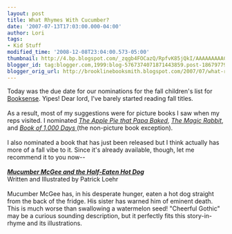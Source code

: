 ```yaml
---
layout: post
title: What Rhymes With Cucumber?
date: '2007-07-13T17:03:00.000-04:00'
author: Lori
tags:
- Kid Stuff
modified_time: '2008-12-08T23:04:00.573-05:00'
thumbnail: http://4.bp.blogspot.com/_zqgb4FOCazQ/RpfvK85jQkI/AAAAAAAAACo/QJtcRNMYnOI/s72-c/mucumber.jpg
blogger_id: tag:blogger.com,1999:blog-5767374071871443859.post-1867977978848477041
blogger_orig_url: http://brooklinebooksmith.blogspot.com/2007/07/what-rhymes-with-cucumber.html
---
```


<a href="http://4.bp.blogspot.com/_zqgb4FOCazQ/RpfvK85jQkI/AAAAAAAAACo/QJtcRNMYnOI/s1600-h/mucumber.jpg"><img id="BLOGGER_PHOTO_ID_5086797275563508290" style="FLOAT: right; MARGIN: 0px 0px 10px 10px; CURSOR: hand" alt="" src="http://4.bp.blogspot.com/_zqgb4FOCazQ/RpfvK85jQkI/AAAAAAAAACo/QJtcRNMYnOI/s320/mucumber.jpg" border="0" /></a> Today was the due date for our nominations for the fall children's list for <a href="http://booksense.com/">Booksense</a>. Yipes! Dear lord, I've barely started reading fall titles.<br /><br />As a result, most of my suggestions were for picture books I saw when my reps visited. I nominated <em><a href="http://brooklinebooksmith.blogspot.com/2007/05/whats-new-cover-worth_07.html">The Apple Pie that Papa Baked</a></em>, <em><a href="http://brooklinebooksmith.blogspot.com/2007/06/candlewick-lights-up-my-life.html">The Magic Rabbit</a></em>, and <a href="http://brooklinebooksmith.blogspot.com/2007/07/vacation.html"><em>Book of 1,000 Days</em> </a>(the non-picture book exception).<br /><br />I also nominated a book that has just been released but I think actually has more of a fall vibe to it. Since it's already available, though, let me recommend it to you now--<br /><br /><strong><em><a href="http://brookline.booksense.com/NASApp/store/Product?s=showproduct&isbn=9780060823276">Mucumber McGee and the Half-Eaten Hot Dog</a></em></strong><br />Written and Illustrated by Patrick Loehr<br /><br />Mucumber McGee has, in his desperate hunger, eaten a hot dog straight from the back of the fridge. His sister has warned him of eminent death. This is much worse than swallowing a watermelon seed! "Cheerful Gothic" may be a curious sounding description, but it perfectly fits this story-in-rhyme and its illustrations.